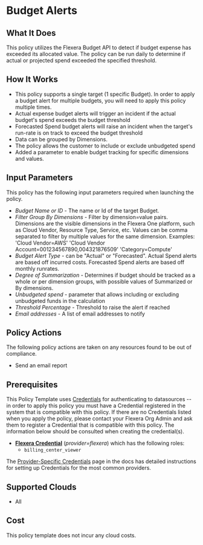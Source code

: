 # Budget Alerts

## What It Does

This policy utilizes the Flexera Budget API to detect if budget expense has exceeded its allocated value. The policy can be run daily to determine if actual or projected spend exceeded the specified threshold.

## How It Works

- This policy supports a single target (1 specific Budget). In order to apply a budget alert for multiple budgets, you will need to apply this policy multiple times.
- Actual expense budget alerts will trigger an incident if the actual budget's spend exceeds the budget threshold
- Forecasted Spend budget alerts will raise an incident when the target's run-rate is on track to exceed the budget threshold
- Data can be grouped by Dimensions.
- The policy allows the customer to include or exclude unbudgeted spend
- Added a parameter to enable budget tracking for specific dimensions and values.

## Input Parameters

This policy has the following input parameters required when launching the policy.

- *Budget Name or ID* - The name or Id of the target Budget.
- *Filter Group By Dimensions* - Filter by dimension=value pairs. Dimensions are the visible dimensions in the Flexera One platform, such as Cloud Vendor, Resource Type, Service, etc. Values can be comma separated to filter by multiple values for the same dimension. Examples: 'Cloud Vendor=AWS' 'Cloud Vendor Account=001234567890,004321876509' 'Category=Compute'
- *Budget Alert Type* - can be "Actual" or "Forecasted". Actual Spend alerts are based off incurred costs. Forecasted Spend alerts are based off monthly runrates.
- *Degree of Summarization* - Determines if budget should be tracked as a whole or per dimension groups, with possible values of Summarized or By dimensions.
- *Unbudgeted spend* - parameter that allows including or excluding unbudgeted funds in the calculation
- *Threshold Percentage* - Threshold to raise the alert if reached
- *Email addresses* - A list of email addresses to notify

## Policy Actions

The following policy actions are taken on any resources found to be out of compliance.

- Send an email report

## Prerequisites

This Policy Template uses [Credentials](https://docs.flexera.com/flexera/EN/Automation/ManagingCredentialsExternal.htm) for authenticating to datasources -- in order to apply this policy you must have a Credential registered in the system that is compatible with this policy. If there are no Credentials listed when you apply the policy, please contact your Flexera Org Admin and ask them to register a Credential that is compatible with this policy. The information below should be consulted when creating the credential(s).

- [**Flexera Credential**](https://docs.flexera.com/flexera/EN/Automation/ProviderCredentials.htm) (*provider=flexera*) which has the following roles:
  - `billing_center_viewer`

The [Provider-Specific Credentials](https://docs.flexera.com/flexera/EN/Automation/ProviderCredentials.htm) page in the docs has detailed instructions for setting up Credentials for the most common providers.

## Supported Clouds

- All

## Cost

This policy template does not incur any cloud costs.
